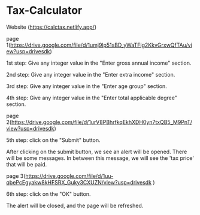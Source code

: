 # Tax-Calculator
Website (https://calctax.netlify.app/)

page 1(https://drive.google.com/file/d/1umj9lp51sBD_yWaTFig2KkvGrxwQfTAu/view?usp=drivesdk)

1st step: Give any integer value in the "Enter gross annual income" section.

2nd step: Give any integer value in the "Enter extra income" section.

3rd step: Give any integer value in the "Enter age group" section.

4th step: Give any integer value in the "Enter total applicable degree" section.

page 2(https://drive.google.com/file/d/1urV8PBhrfkqEkhXDH0yn7txQB5_M9PnT/view?usp=drivesdk)

 5th step: click on the "Submit" button.

After clicking on the submit button, we see an alert will be opened. There will be some messages. In between this message, we will see the 'tax price' that will be paid. 

page 3(https://drive.google.com/file/d/1uu-qbePcEgyakw8kHFSRX_Guky3CXUZN/view?usp=drivesdk )   

6th step: click on the "OK" button.

The alert will be closed, and the page will be refreshed.
